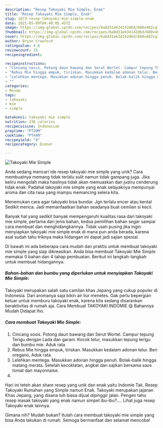 ```yaml
---
description: "Resep Takoyaki Mie Simple, Enak"
title: "Resep Takoyaki Mie Simple, Enak"
slug: 1673-resep-takoyaki-mie-simple-enak
date: 2021-05-09T04:48:05.457Z
image: https://img-global.cpcdn.com/recipes/6a8d31e634142d6d/680x482cq70/takoyaki-mie-simple-foto-resep-utama.jpg
thumbnail: https://img-global.cpcdn.com/recipes/6a8d31e634142d6d/680x482cq70/takoyaki-mie-simple-foto-resep-utama.jpg
cover: https://img-global.cpcdn.com/recipes/6a8d31e634142d6d/680x482cq70/takoyaki-mie-simple-foto-resep-utama.jpg
author: Bryan Crawford
ratingvalue: 4.6
reviewcount: 15
recipeingredient:

recipeinstructions:
- "Cincang sosis. Potong daun bawang dan Serut Wortel. Campur tepung Terigu dengan Lada dan garam. Kocok telur, masukkan tepung terigu dan bumbu mie. Aduk rata"
- "Rebus Mie hingga empuk, tiriskan. Masukkan kedalam adonan telur. Beri oregano, Aduk rata."
- "Lelehkan mentega. Masukkan adonan hingga penuh. Bolak-balik hingga matang merata. Setelah kecoklatan, angkat dan sajikan bersama saos tomat dan mayonnaise."
- ""
categories:
- Resep
tags:
- takoyaki
- mie
- simple

katakunci: takoyaki mie simple 
nutrition: 236 calories
recipecuisine: Indonesian
preptime: "PT20M"
cooktime: "PT44M"
recipeyield: "4"
recipecategory: Dinner

---
```



![Takoyaki Mie Simple](https://img-global.cpcdn.com/recipes/6a8d31e634142d6d/680x482cq70/takoyaki-mie-simple-foto-resep-utama.jpg)

Anda sedang mencari ide resep takoyaki mie simple yang unik? Cara membuatnya memang tidak terlalu sulit namun tidak gampang juga. Jika keliru mengolah maka hasilnya tidak akan memuaskan dan justru cenderung tidak enak. Padahal takoyaki mie simple yang enak selayaknya mempunyai aroma dan cita rasa yang mampu memancing selera kita.

Menemukan cara agar takoyaki bisa bundar. Jgn terlalu encer atau kental Sedikit merica. Jadi memanfaatkan bahan seadanya buat cemilan si kecil.

Banyak hal yang sedikit banyak mempengaruhi kualitas rasa dari takoyaki mie simple, pertama dari jenis bahan, kedua pemilihan bahan segar sampai cara membuat dan menghidangkannya. Tidak usah pusing jika ingin menyiapkan takoyaki mie simple enak di mana pun anda berada, karena asal sudah tahu triknya maka hidangan ini dapat jadi sajian spesial.


Di bawah ini ada beberapa cara mudah dan praktis untuk membuat takoyaki mie simple yang siap dikreasikan. Anda bisa membuat Takoyaki Mie Simple memakai 0 bahan dan 4 tahap pembuatan. Berikut ini langkah-langkah untuk membuat hidangannya.

<!--inarticleads1-->

##### Bahan-bahan dan bumbu yang diperlukan untuk menyiapkan Takoyaki Mie Simple:



Takoyaki merupakan salah satu camilan khas Jepang yang cukup populer di Indonesia. Dari aromanya saja bikin air liur menetes. Gak perlu bepergian keluar untuk memburu takoyaki enak, karena kita sedang disarankan beraktivitas di rumah aja. Cara Membuat TAKOYAKI INDOMIE 😋 Bahannya Mudah Didapat lho. 

<!--inarticleads2-->

##### Cara membuat Takoyaki Mie Simple:

1. Cincang sosis. Potong daun bawang dan Serut Wortel. Campur tepung Terigu dengan Lada dan garam. Kocok telur, masukkan tepung terigu dan bumbu mie. Aduk rata
1. Rebus Mie hingga empuk, tiriskan. Masukkan kedalam adonan telur. Beri oregano, Aduk rata.
1. Lelehkan mentega. Masukkan adonan hingga penuh. Bolak-balik hingga matang merata. Setelah kecoklatan, angkat dan sajikan bersama saos tomat dan mayonnaise.
1. 


Hari ini teteh akan share resep yang unik dan enak yaitu Indomie Tak. Resep Takoyaki Rumahan yang Simple namun Enak. Takoyaki merupakan jajanan Khas Jepang, yang disana tuh biasa dijual dipinggir jalan. Pengen tahu resep masak takoyaki yang enak namun simpel ibu-ibu?…. Lihat juga resep Takoyaki enak lainnya. 

Gimana nih? Mudah bukan? Itulah cara membuat takoyaki mie simple yang bisa Anda lakukan di rumah. Semoga bermanfaat dan selamat mencoba!
